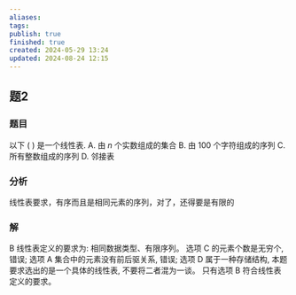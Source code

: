 ```yaml
---
aliases: 
tags: 
publish: true
finished: true
created: 2024-05-29 13:24
updated: 2024-08-24 12:15
---
```

## 题2
### 题目
以下 ( ) 是一个线性表.
A. 由 $n$ 个实数组成的集合 
B. 由 100 个字符组成的序列
C. 所有整数组成的序列 
D. 邻接表
### 分析
线性表要求，有序而且是相同元素的序列，对了，还得要是有限的
### 解
B
线性表定义的要求为: 相同数据类型、有限序列。
选项 $\mathrm{C}$ 的元素个数是无穷个,错误; 
选项 A 集合中的元素没有前后驱关系, 错误; 
选项 D 属于一种存储结构, 本题要求选出的是一个具体的线性表, 不要将二者混为一谈。
只有选项 B 符合线性表定义的要求。